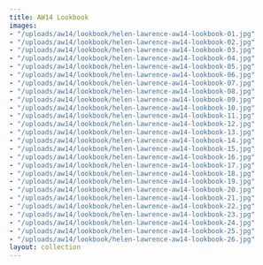 ```yaml
---
title: AW14 Lookbook
images:
- "/uploads/aw14/lookbook/helen-lawrence-aw14-lookbook-01.jpg"
- "/uploads/aw14/lookbook/helen-lawrence-aw14-lookbook-02.jpg"
- "/uploads/aw14/lookbook/helen-lawrence-aw14-lookbook-03.jpg"
- "/uploads/aw14/lookbook/helen-lawrence-aw14-lookbook-04.jpg"
- "/uploads/aw14/lookbook/helen-lawrence-aw14-lookbook-05.jpg"
- "/uploads/aw14/lookbook/helen-lawrence-aw14-lookbook-06.jpg"
- "/uploads/aw14/lookbook/helen-lawrence-aw14-lookbook-07.jpg"
- "/uploads/aw14/lookbook/helen-lawrence-aw14-lookbook-08.jpg"
- "/uploads/aw14/lookbook/helen-lawrence-aw14-lookbook-09.jpg"
- "/uploads/aw14/lookbook/helen-lawrence-aw14-lookbook-10.jpg"
- "/uploads/aw14/lookbook/helen-lawrence-aw14-lookbook-11.jpg"
- "/uploads/aw14/lookbook/helen-lawrence-aw14-lookbook-12.jpg"
- "/uploads/aw14/lookbook/helen-lawrence-aw14-lookbook-13.jpg"
- "/uploads/aw14/lookbook/helen-lawrence-aw14-lookbook-14.jpg"
- "/uploads/aw14/lookbook/helen-lawrence-aw14-lookbook-15.jpg"
- "/uploads/aw14/lookbook/helen-lawrence-aw14-lookbook-16.jpg"
- "/uploads/aw14/lookbook/helen-lawrence-aw14-lookbook-17.jpg"
- "/uploads/aw14/lookbook/helen-lawrence-aw14-lookbook-18.jpg"
- "/uploads/aw14/lookbook/helen-lawrence-aw14-lookbook-19.jpg"
- "/uploads/aw14/lookbook/helen-lawrence-aw14-lookbook-20.jpg"
- "/uploads/aw14/lookbook/helen-lawrence-aw14-lookbook-21.jpg"
- "/uploads/aw14/lookbook/helen-lawrence-aw14-lookbook-22.jpg"
- "/uploads/aw14/lookbook/helen-lawrence-aw14-lookbook-23.jpg"
- "/uploads/aw14/lookbook/helen-lawrence-aw14-lookbook-24.jpg"
- "/uploads/aw14/lookbook/helen-lawrence-aw14-lookbook-25.jpg"
- "/uploads/aw14/lookbook/helen-lawrence-aw14-lookbook-26.jpg"
layout: collection
---
```


